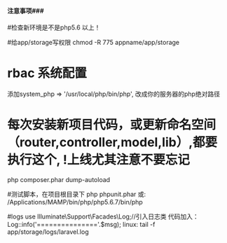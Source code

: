 #### 注意事项###
#检查新环境是不是php5.6 以上！

#给app/storage写权限
chmod -R 775 appname/app/storage

# rbac 系统配置
添加system_php => '/usr/local/php/bin/php', 改成你的服务器的php绝对路径

# 每次安装新项目代码，或更新命名空间（router,controller,model,lib）,都要执行这个, !上线尤其注意不要忘记
php composer.phar dump-autoload

#测试脚本，在项目根目录下
php phpunit.phar
或: /Applications/MAMP/bin/php/php5.6.7/bin/php 

#logs
use Illuminate\Support\Facades\Log;//引入日志类
代码加入：Log::info('==============='.$msg);
linux: tail -f app/storage/logs/laravel.log
